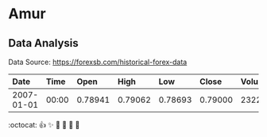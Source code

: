 # Amur 
## Data Analysis
Data Source: https://forexsb.com/historical-forex-data

| Date | Time | Open | High | Low | Close | Volume |
| :--------- | :----- | :------- | :------- | :------- | :------- | :------- |
| 2007-01-01 | 00:00 |	0.78941	| 0.79062	| 0.78693	| 0.79000	| 232273 |

:octocat: :+1: :sparkles: :camel: :tada: :rocket: :metal:
